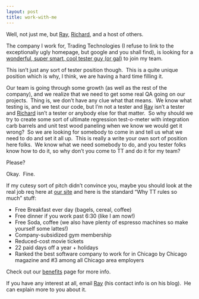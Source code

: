 ```yaml
---
layout: post
title: work-with-me
---
```

Well, not just me, but [Ray](/jez "My Boss"),
[Richard](/richard "Crazy Canadian"), and a host of others.

The company I work for, Trading Technologies (I refuse to link to the
exceptionally ugly homepage, but google and you shall find), is looking
for a [wonderful, super smart, cool tester guy (or
gal)](/jez/archive/2005/11/30/9501.aspx) to join my team.

This isn’t just any sort of tester position though.  This is a quite
unique position which is why, I think, we are having a hard time filling
it.

Our team is going through some growth (as well as the rest of the
company), and we realize that we need to get some real QA going on our
projects.  Thing is, we don’t have any clue what that means.  We know
what testing is, and we test our code, but I’m not a tester and
[Ray](/jez "My Boss") isn’t a tester and
[Richard](/richard "Crazy Canadian") isn’t a tester or anybody else for
that matter.  So why should we try to create some sort of ultimate
regression test-o-meter with integration carb barrels and unit test wood
paneling when we know we would get it wrong?  So we are looking for
somebody to come in and tell us what we need to do and set it all up. 
This is really a write your own sort of position here folks.  We know
what we need somebody to do, and you tester folks know how to do it, so
why don’t you come to TT and do it for my team?

Please?

Okay.  Fine.

If my cutesy sort of pitch didn’t convince you, maybe you should look at
the real job req here at [our
site](http://jobs-tradingtechnologies.icims.com/tradingtechnologies_jobs/jobs/candidate/job.jsp?jobid=1271&mode=view) and
here is the standard “Why TT rules so much” stuff:

-   Free Breakfast ever day (bagels, cereal, coffee)
-   Free dinner if you work past 6:30 (like I am now!)
-   Free Soda, coffee (we also have plenty of espresso machines so make
    yourself some lattes!)
-   Company-subsidized gym membership
-   Reduced-cost movie tickets
-   22 paid days off a year + holidays
-   Ranked the best software company to work for in Chicago by Chicago
    magazine and \#3 among all Chicago area employers

Check out our
[benefits](http://www.tradingtechnologies.com/benefits.asp) page for
more info.

If you have any interest at all, email [Ray](/jez "My Boss") (his
contact info is on his blog).  He can explain more to you about it.
